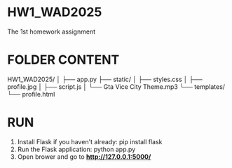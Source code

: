 # HW1_WAD2025
The 1st homework assignment

# FOLDER CONTENT
HW1_WAD2025/
│
├── app.py
├── static/
│   ├── styles.css
│   ├── profile.jpg
│   ├── script.js
│   └── Gta Vice City Theme.mp3
└── templates/
    └── profile.html

# RUN
1. Install Flask if you haven't already:
   pip install flask
2. Run the Flask application:
   python app.py
3. Open brower and go to **http://127.0.0.1:5000/**
